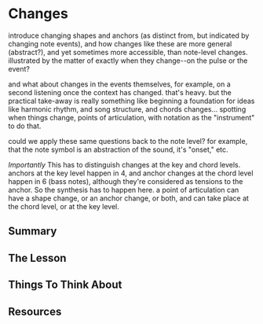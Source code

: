 # Changes

introduce changing shapes and anchors (as distinct from, but indicated by changing note events), and how changes like these are more general (abstract?), and yet sometimes more accessible, than note-level changes. illustrated by the matter of exactly when they change--on the pulse or the event?

and what about changes in the events themselves, for example, on a second listening once the context has changed. that's heavy. but the practical take-away is really something like beginning a foundation for ideas like harmonic rhythm, and song structure, and chords changes... spotting when things change, points of articulation, with notation as the "instrument" to do that.

could we apply these same questions back to the note level? for example, that the note symbol is an abstraction of the sound, it's "onset," etc.

*Importantly* This has to distinguish changes at the key and chord levels. anchors at the key level happen in 4, and anchor changes at the chord level happen in 6 (bass notes), although they're considered as tensions to the anchor. So the synthesis has to happen here. a point of articulation can have a shape change, or an anchor change, or both, and can take place at the chord level, or at the key level.

## Summary



## The Lesson



## Things To Think About



## Resources
